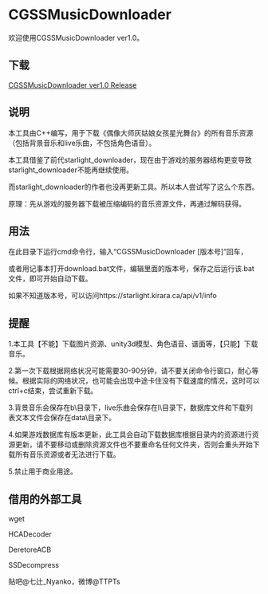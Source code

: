 # CGSSMusicDownloader
欢迎使用CGSSMusicDownloader ver1.0。

## 下载
[CGSSMusicDownloader ver1.0 Release](https://github.com/MoebutagataShiozakana/CGSSMusicDownloader/releases)

## 说明
本工具由C++编写，用于下载《偶像大师灰姑娘女孩星光舞台》的所有音乐资源（包括背景音乐和live乐曲，不包括角色语音）。

本工具借鉴了前代starlight_downloader，现在由于游戏的服务器结构更变导致starlight_downloader不能再继续使用。

而starlight_downloader的作者也没再更新工具。所以本人尝试写了这么个东西。

原理：先从游戏的服务器下载被压缩编码的音乐资源文件，再通过解码获得。

## 用法
在此目录下运行cmd命令行，输入“CGSSMusicDownloader [版本号]”回车，

或者用记事本打开download.bat文件，编辑里面的版本号，保存之后运行该.bat文件，即可开始自动下载。

如果不知道版本号，可以访问https://starlight.kirara.ca/api/v1/info

## 提醒
1.本工具【不能】下载图片资源、unity3d模型、角色语音、谱面等，【只能】下载音乐。

2.第一次下载根据网络状况可能需要30-90分钟，请不要关闭命令行窗口，耐心等候。根据实际的网络状况，也可能会出现中途卡住没有下载速度的情况，这时可以ctrl+c结束，尝试重新下载。

3.背景音乐会保存在b\目录下，live乐曲会保存在l\目录下，数据库文件和下载列表文本文件会保存在data\目录下。

4.如果游戏数据库有版本更新，此工具会自动下载数据库根据目录内的资源进行资源更新，请不要移动或删除资源文件也不要重命名任何文件夹，否则会重头开始下载所有音乐资源或者无法进行下载。

5.禁止用于商业用途。

## 借用的外部工具
wget

HCADecoder

DeretoreACB

SSDecompress

贴吧@七辻_Nyanko，微博@TTPTs
